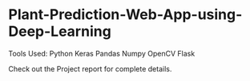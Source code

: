 # Plant-Prediction-Web-App-using-Deep-Learning

Tools Used:
Python
Keras
Pandas
Numpy
OpenCV
Flask

Check out the Project report for complete details.
